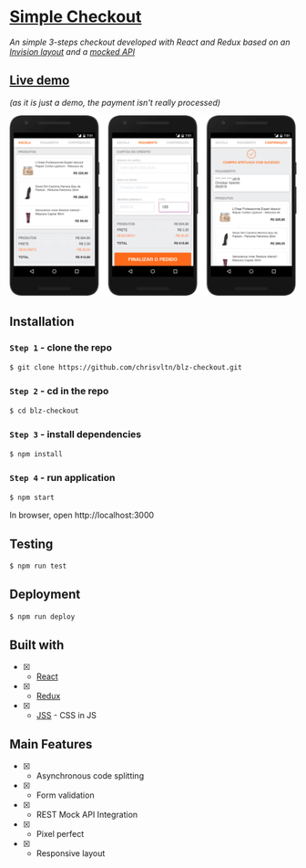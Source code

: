 # [Simple Checkout]

*An simple 3-steps checkout developed with React and Redux based on an [Invision layout] and a [mocked API]*

## [Live demo]

*(as it is just a demo, the payment isn't really processed)*

[![Live demo](readme/demo.png)](https://chrisvltn.github.io/blz-checkout)

## Installation

### `Step 1` - clone the repo

```bash
$ git clone https://github.com/chrisvltn/blz-checkout.git
```

### `Step 2` - cd in the repo

```bash
$ cd blz-checkout
```

### `Step 3` - install dependencies

```bash
$ npm install
```

### `Step 4` - run application

```bash
$ npm start
```

In browser, open http://localhost:3000

## Testing

```bash
$ npm run test
```

## Deployment

```bash
$ npm run deploy
```

## Built with

- [x] - [React]
- [x] - [Redux]
- [x] - [JSS] - CSS in JS

## Main Features

- [x] - Asynchronous code splitting
- [x] - Form validation
- [x] - REST Mock API Integration
- [x] - Pixel perfect
- [x] - Responsive layout


[Simple Checkout]: https://chrisvltn.github.io/blz-checkout
[Live demo]: https://chrisvltn.github.io/blz-checkout
[React]: https://reactjs.org/
[Redux]: https://redux.js.org/
[JSS]: https://cssinjs.org/
[chrisvltn]: https://github.com/chrisvltn
[Invision layout]: https://projects.invisionapp.com/prototype/front-test-cji0j0khf005c1t0132358e8k
[mocked API]: https://www.mocky.io/v2/5b15c4923100004a006f3c07
